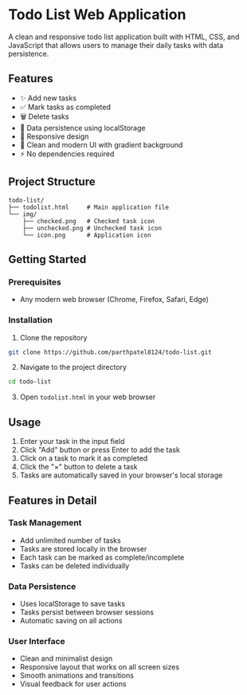# Todo List Web Application

A clean and responsive todo list application built with HTML, CSS, and JavaScript that allows users to manage their daily tasks with data persistence.

## Features

- ✨ Add new tasks
- ✅ Mark tasks as completed
- 🗑️ Delete tasks
- 💾 Data persistence using localStorage
- 📱 Responsive design
- 🎨 Clean and modern UI with gradient background
- ⚡ No dependencies required

## Project Structure

```
todo-list/
├── todolist.html     # Main application file
└── img/
    ├── checked.png   # Checked task icon
    ├── unchecked.png # Unchecked task icon
    └── icon.png      # Application icon
```

## Getting Started

### Prerequisites
- Any modern web browser (Chrome, Firefox, Safari, Edge)

### Installation

1. Clone the repository
```bash
git clone https://github.com/parthpatel8124/todo-list.git
```

2. Navigate to the project directory
```bash
cd todo-list
```

3. Open `todolist.html` in your web browser

## Usage

1. Enter your task in the input field
2. Click "Add" button or press Enter to add the task
3. Click on a task to mark it as completed
4. Click the "×" button to delete a task
5. Tasks are automatically saved in your browser's local storage

## Features in Detail

### Task Management
- Add unlimited number of tasks
- Tasks are stored locally in the browser
- Each task can be marked as complete/incomplete
- Tasks can be deleted individually

### Data Persistence
- Uses localStorage to save tasks
- Tasks persist between browser sessions
- Automatic saving on all actions

### User Interface
- Clean and minimalist design
- Responsive layout that works on all screen sizes
- Smooth animations and transitions
- Visual feedback for user actions

